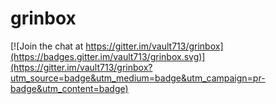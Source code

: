 # grinbox

[![Join the chat at https://gitter.im/vault713/grinbox](https://badges.gitter.im/vault713/grinbox.svg)](https://gitter.im/vault713/grinbox?utm_source=badge&utm_medium=badge&utm_campaign=pr-badge&utm_content=badge)
